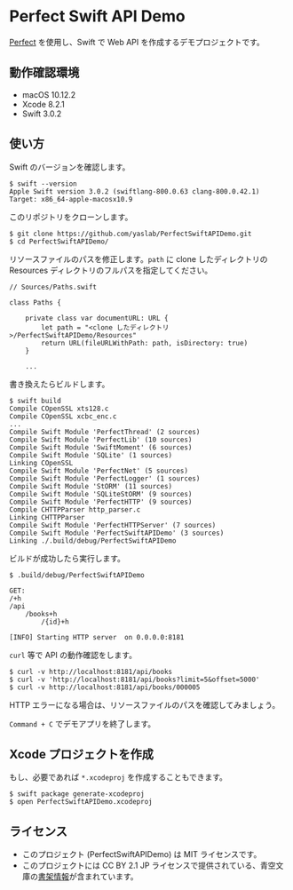 # Perfect Swift API Demo

[Perfect](https://github.com/PerfectlySoft/Perfect) を使用し、Swift で Web API を作成するデモプロジェクトです。

## 動作確認環境

- macOS 10.12.2
- Xcode 8.2.1
- Swift 3.0.2

## 使い方

Swift のバージョンを確認します。

```
$ swift --version
Apple Swift version 3.0.2 (swiftlang-800.0.63 clang-800.0.42.1)
Target: x86_64-apple-macosx10.9
```

このリポジトリをクローンします。

```
$ git clone https://github.com/yaslab/PerfectSwiftAPIDemo.git
$ cd PerfectSwiftAPIDemo/
```

リソースファイルのパスを修正します。`path` に clone したディレクトリの Resources ディレクトリのフルパスを指定してください。

```
// Sources/Paths.swift

class Paths {

    private class var documentURL: URL {
        let path = "<clone したディレクトリ>/PerfectSwiftAPIDemo/Resources"
        return URL(fileURLWithPath: path, isDirectory: true)
    }

    ...
```

書き換えたらビルドします。

```
$ swift build
Compile COpenSSL xts128.c
Compile COpenSSL xcbc_enc.c
...
Compile Swift Module 'PerfectThread' (2 sources)
Compile Swift Module 'PerfectLib' (10 sources)
Compile Swift Module 'SwiftMoment' (6 sources)
Compile Swift Module 'SQLite' (1 sources)
Linking COpenSSL
Compile Swift Module 'PerfectNet' (5 sources)
Compile Swift Module 'PerfectLogger' (1 sources)
Compile Swift Module 'StORM' (11 sources)
Compile Swift Module 'SQLiteStORM' (9 sources)
Compile Swift Module 'PerfectHTTP' (9 sources)
Compile CHTTPParser http_parser.c
Linking CHTTPParser
Compile Swift Module 'PerfectHTTPServer' (7 sources)
Compile Swift Module 'PerfectSwiftAPIDemo' (3 sources)
Linking ./.build/debug/PerfectSwiftAPIDemo
```

ビルドが成功したら実行します。

```
$ .build/debug/PerfectSwiftAPIDemo

GET:
/+h
/api
	/books+h
		/{id}+h

[INFO] Starting HTTP server  on 0.0.0.0:8181
```

`curl` 等で API の動作確認をします。

```
$ curl -v http://localhost:8181/api/books
$ curl -v 'http://localhost:8181/api/books?limit=5&offset=5000'
$ curl -v http://localhost:8181/api/books/000005
```

HTTP エラーになる場合は、リソースファイルのパスを確認してみましょう。

`Command + C` でデモアプリを終了します。

## Xcode プロジェクトを作成

もし、必要であれば `*.xcodeproj` を作成することもできます。

```
$ swift package generate-xcodeproj
$ open PerfectSwiftAPIDemo.xcodeproj
```

## ライセンス

- このプロジェクト (PerfectSwiftAPIDemo) は MIT ライセンスです。
- このプロジェクトには CC BY 2.1 JP ライセンスで提供されている、青空文庫の[書架情報](http://www.aozora.gr.jp/index_pages/person_all.html)が含まれています。

